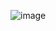 ![image](https://user-images.githubusercontent.com/94164299/215703299-748dd447-a91f-4f70-93f8-10e14c061ff9.png)
